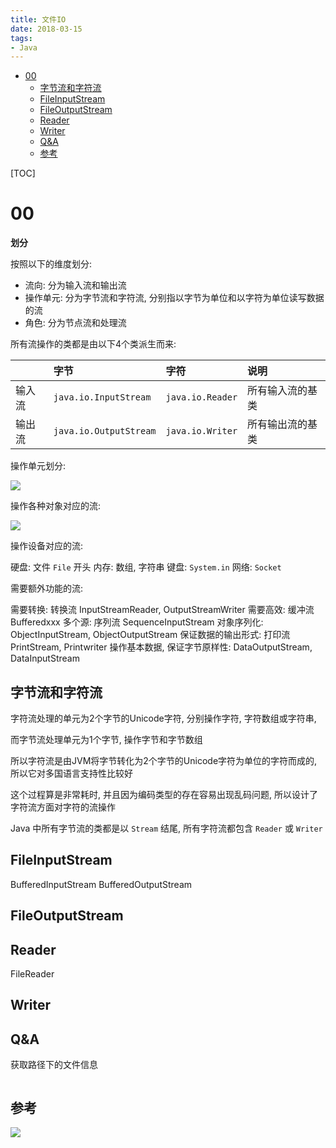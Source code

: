 ```yaml
---
title: 文件IO
date: 2018-03-15
tags:
- Java
---
```


<!-- TOC -->

- [00](#00)
    - [字节流和字符流](#字节流和字符流)
    - [FileInputStream](#fileinputstream)
    - [FileOutputStream](#fileoutputstream)
    - [Reader](#reader)
    - [Writer](#writer)
    - [Q&A](#qa)
    - [参考](#参考)

<!-- /TOC -->

[TOC]

# 00

**划分**

按照以下的维度划分:

* 流向: 分为输入流和输出流
* 操作单元: 分为字节流和字符流, 分别指以字节为单位和以字符为单位读写数据的流
* 角色: 分为节点流和处理流

所有流操作的类都是由以下4个类派生而来:

|        | 字节                   | 字符             | 说明             |
| :----- | :--------------------- | :--------------- | :--------------- |
| 输入流 | `java.io.InputStream`  | `java.io.Reader` | 所有输入流的基类 |
| 输出流 | `java.io.OutputStream` | `java.io.Writer` | 所有输出流的基类 |


操作单元划分:

![](https://gitee.com/LuVx/img/raw/master/java/IO-操作方式分类.png)

操作各种对象对应的流:

![](https://gitee.com/LuVx/img/raw/master/java/IO-操作对象分类.png)


操作设备对应的流:

硬盘: 文件 `File` 开头
内存: 数组, 字符串
键盘: `System.in`
网络: `Socket`


需要额外功能的流:

需要转换: 转换流 InputStreamReader, OutputStreamWriter
需要高效: 缓冲流 Bufferedxxx
多个源: 序列流 SequenceInputStream
对象序列化: ObjectInputStream, ObjectOutputStream
保证数据的输出形式: 打印流 PrintStream, Printwriter
操作基本数据, 保证字节原样性: DataOutputStream, DataInputStream


## 字节流和字符流

字符流处理的单元为2个字节的Unicode字符, 分别操作字符, 字符数组或字符串,

而字节流处理单元为1个字节, 操作字节和字节数组

所以字符流是由JVM将字节转化为2个字节的Unicode字符为单位的字符而成的, 所以它对多国语言支持性比较好

这个过程算是非常耗时, 并且因为编码类型的存在容易出现乱码问题, 所以设计了字符流方面对字符的流操作

Java 中所有字节流的类都是以 `Stream` 结尾, 所有字符流都包含 `Reader` 或 `Writer`

## FileInputStream

BufferedInputStream
BufferedOutputStream


## FileOutputStream


## Reader

FileReader


## Writer




## Q&A

获取路径下的文件信息
```Java

```


## 参考




[![](https://static.segmentfault.com/v-5b1df2a7/global/img/creativecommons-cc.svg)](https://creativecommons.org/licenses/by-nc-nd/4.0/)